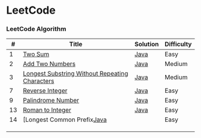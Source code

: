 LeetCode
========



### LeetCode Algorithm


| #    | Title                                                        | Solution                           | Difficulty |
| ---- | ------------------------------------------------------------ | ---------------------------------- | ---------- |
| 1    | [Two Sum](https://leetcode.com/problems/two-sum/)            | [Java](./algorithms/java/1.TwoSum) | Easy       |
| 2    | [Add Two Numbers](https://leetcode.com/problems/add-two-numbers/) | [Java](./algorithms/java/2.TwoSum) | Medium     |
| 3    | [Longest Substring Without Repeating Characters](https://leetcode.com/problems/longest-substring-without-repeating-characters/) | [Java](./algorithms/java/TwoSum)   | Medium     |
| 7    | [Reverse Integer](https://leetcode.com/problems/reverse-integer/) | [Java](./algorithms/java/TwoSum)   | Easy       |
| 9    | [Palindrome Number](https://leetcode.com/problems/palindrome-number/) | [Java](./algorithms/java/TwoSum)   | Easy       |
| 13   | [Roman to Integer](https://leetcode.com/problems/roman-to-integer/) | [Java](./algorithms/java/TwoSum)   | Easy       |
| 14   | [Longest Common Prefix[Java](./algorithms/java/TwoSum)       |                                    | Easy       |
|      |                                                              |                                    |            |
|      |                                                              |                                    |            |
|      |                                                              |                                    |            |
